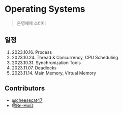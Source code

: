 # Operating Systems

> 운영체제 스터디

## 일정

1. 2023.10.16. Process
2. 2023.10.24. Thread & Concurrency, CPU Scheduling
3. 2023.10.31. Synchronization Tools
4. 2023.11.07. Deadlocks
5. 2023.11.14. Main Memory, Virtual Memory

## Contributors

- [@cheesecat47](https://github.com/cheesecat47)
- [@Be-HinD](https://github.com/Be-HinD)
